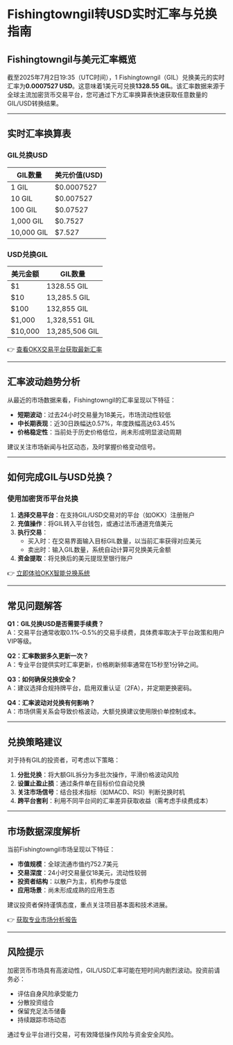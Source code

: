# Fishingtowngil转USD实时汇率与兑换指南

## Fishingtowngil与美元汇率概览
截至2025年7月2日19:35（UTC时间），1 Fishingtowngil（GIL）兑换美元的实时汇率为**0.0007527 USD**。这意味着1美元可兑换**1328.55 GIL**。该汇率数据来源于全球主流加密货币交易平台，您可通过下方汇率换算表快速获取任意数量的GIL/USD转换结果。

---

## 实时汇率换算表

### GIL兑换USD
| GIL数量 | 美元价值(USD) |
|---------|---------------|
| 1 GIL   | $0.0007527    |
| 10 GIL  | $0.007527     |
| 100 GIL | $0.07527      |
| 1,000 GIL | $0.7527     |
| 10,000 GIL | $7.527      |

### USD兑换GIL
| 美元金额 | GIL数量       |
|----------|---------------|
| $1       | 1328.55 GIL   |
| $10      | 13,285.5 GIL  |
| $100     | 132,855 GIL   |
| $1,000   | 1,328,551 GIL |
| $10,000  | 13,285,506 GIL|

👉 [查看OKX交易平台获取最新汇率](https://bit.ly/okx_welcome)

---

## 汇率波动趋势分析
从最近的市场数据来看，Fishingtowngil的汇率呈现以下特征：
- **短期波动**：过去24小时交易量为18美元，市场流动性较低
- **中长期表现**：近30日跌幅达0.57%，年度跌幅高达63.45%
- **价格稳定性**：当前处于历史价格低位，尚未形成明显波动周期

建议关注市场新闻与社区动态，及时掌握价格变动信号。

---

## 如何完成GIL与USD兑换？

### 使用加密货币平台兑换
1. **选择交易平台**：在支持GIL/USD交易对的平台（如OKX）注册账户
2. **充值操作**：将GIL转入平台钱包，或通过法币通道充值美元
3. **执行交易**：
   - 买入时：在交易界面输入目标GIL数量，以当前汇率获得对应美元
   - 卖出时：输入GIL数量，系统自动计算可兑换美元金额
4. **资金提取**：将兑换后的美元提现至银行账户

👉 [立即体验OKX智能兑换系统](https://bit.ly/okx_welcome)

---

## 常见问题解答

**Q1：GIL兑换USD是否需要手续费？**  
A：交易平台通常收取0.1%-0.5%的交易手续费，具体费率取决于平台政策和用户VIP等级。

**Q2：汇率数据多久更新一次？**  
A：专业平台提供实时汇率更新，价格刷新频率通常在15秒至1分钟之间。

**Q3：如何确保兑换安全？**  
A：建议选择合规持牌平台，启用双重认证（2FA），并定期更换密码。

**Q4：汇率波动对兑换有何影响？**  
A：市场供需关系会导致价格波动，大额兑换建议使用限价单控制成本。

---

## 兑换策略建议
对于持有GIL的投资者，可考虑以下策略：
1. **分批兑换**：将大额GIL拆分为多批次操作，平滑价格波动风险
2. **设置止盈止损**：通过条件单在目标价位自动兑换
3. **关注市场信号**：结合技术指标（如MACD、RSI）判断兑换时机
4. **跨平台套利**：利用不同平台间的汇率差异获取收益（需考虑手续费成本）

---

## 市场数据深度解析
当前Fishingtowngil市场呈现以下特征：
- **市值规模**：全球流通市值约752.7美元
- **交易深度**：24小时交易量仅18美元，流动性较弱
- **投资者结构**：以散户为主，机构参与度低
- **应用场景**：尚未形成成熟的应用生态

建议投资者保持谨慎态度，重点关注项目基本面和技术进展。

👉 [获取专业市场分析报告](https://bit.ly/okx_welcome)

---

## 风险提示
加密货币市场具有高波动性，GIL/USD汇率可能在短时间内剧烈波动。投资前请务必：
- 评估自身风险承受能力
- 分散投资组合
- 保留充足法币储备
- 持续跟踪市场动态

通过专业平台进行交易，可有效降低操作风险与资金安全风险。